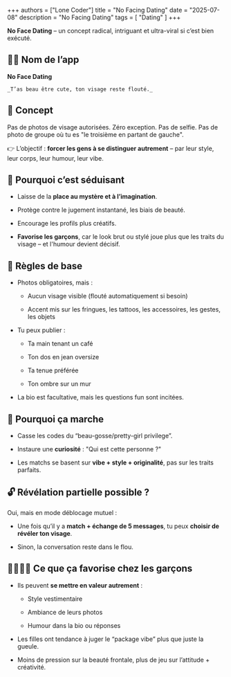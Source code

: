 +++
authors = ["Lone Coder"]
title = "No Facing Dating"
date = "2025-07-08"
description = "No Facing Dating"
tags = [
    "Dating"
]
+++

 **No Face Dating** – un concept radical, intriguant et ultra-viral si c’est bien exécuté.

 ## 😶‍🌫️ Nom de l’app

**No Face Dating**

    _T’as beau être cute, ton visage reste flouté._



## 🧠 Concept

Pas de photos de visage autorisées.
Zéro exception. Pas de selfie. Pas de photo de groupe où tu es "le troisième en partant de gauche".

👉 L’objectif : **forcer les gens à se distinguer autrement** – par leur style, leur corps, leur humour, leur vibe.

## 🎯 Pourquoi c’est séduisant

* Laisse de la **place au mystère et à l’imagination**.

* Protège contre le jugement instantané, les biais de beauté.

* Encourage les profils plus créatifs.

* **Favorise les garçons**, car le look brut ou stylé joue plus que les traits du visage – et l'humour devient décisif.

## 📱 Règles de base

* Photos obligatoires, mais :

    * Aucun visage visible (flouté automatiquement si besoin)

    * Accent mis sur les fringues, les tattoos, les accessoires, les gestes, les objets

* Tu peux publier :

    * Ta main tenant un café

    * Ton dos en jean oversize

    * Ta tenue préférée

    * Ton ombre sur un mur

* La bio est facultative, mais les questions fun sont incitées.

## 🫥 Pourquoi ça marche

* Casse les codes du “beau-gosse/pretty-girl privilege”.

* Instaure une **curiosité** : "Qui est cette personne ?"

* Les matchs se basent sur **vibe + style + originalité**, pas sur les traits parfaits.

## 🔓 Révélation partielle possible ?

Oui, mais en mode déblocage mutuel :

* Une fois qu’il y a **match + échange de 5 messages**, tu peux **choisir de révéler ton visage**.

* Sinon, la conversation reste dans le flou.


## 👨‍👩‍👧‍👦 Ce que ça favorise chez les garçons

* Ils peuvent **se mettre en valeur autrement** :

    * Style vestimentaire

    * Ambiance de leurs photos

    * Humour dans la bio ou réponses

* Les filles ont tendance à juger le “package vibe” plus que juste la gueule.

* Moins de pression sur la beauté frontale, plus de jeu sur l’attitude + créativité.
